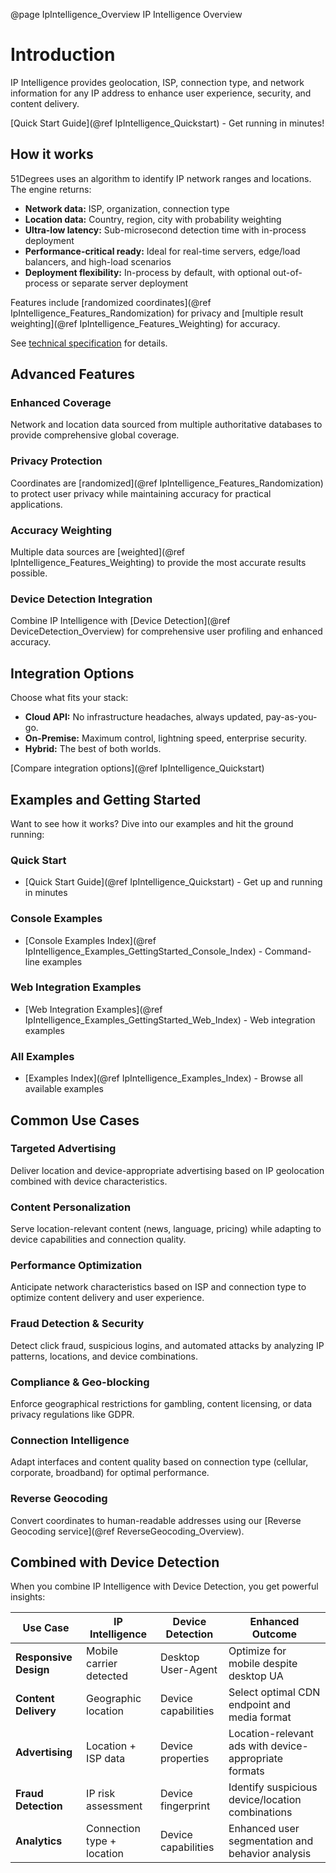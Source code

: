 @page IpIntelligence_Overview IP Intelligence Overview

# Introduction

IP Intelligence provides geolocation, ISP, connection type, and network information for any IP address to enhance user experience, security, and content delivery.

[Quick Start Guide](@ref IpIntelligence_Quickstart) - Get running in minutes!

## How it works

51Degrees uses an algorithm to identify IP network ranges and locations. The engine returns:

- **Network data:** ISP, organization, connection type
- **Location data:** Country, region, city with probability weighting
- **Ultra-low latency:** Sub-microsecond detection time with in-process deployment
- **Performance-critical ready:** Ideal for real-time servers, edge/load balancers, and high-load scenarios
- **Deployment flexibility:** In-process by default, with optional out-of-process or separate server deployment

Features include [randomized coordinates](@ref IpIntelligence_Features_Randomization) for privacy and [multiple result weighting](@ref IpIntelligence_Features_Weighting) for accuracy.

See [technical specification](https://github.com/51Degrees/specifications/blob/main/ip-intelligence-specification/README%2Emd) for details.

## Advanced Features

### Enhanced Coverage

Network and location data sourced from multiple authoritative databases to provide comprehensive global coverage.

### Privacy Protection

Coordinates are [randomized](@ref IpIntelligence_Features_Randomization) to protect user privacy while maintaining accuracy for practical applications.

### Accuracy Weighting

Multiple data sources are [weighted](@ref IpIntelligence_Features_Weighting) to provide the most accurate results possible.

### Device Detection Integration

Combine IP Intelligence with [Device Detection](@ref DeviceDetection_Overview) for comprehensive user profiling and enhanced accuracy.

## Integration Options

Choose what fits your stack:

- **Cloud API:** No infrastructure headaches, always updated, pay-as-you-go.
- **On-Premise:** Maximum control, lightning speed, enterprise security.
- **Hybrid:** The best of both worlds.

[Compare integration options](@ref IpIntelligence_Quickstart)

## Examples and Getting Started

Want to see how it works? Dive into our examples and hit the ground running:

### Quick Start
- [Quick Start Guide](@ref IpIntelligence_Quickstart) - Get up and running in minutes

### Console Examples
- [Console Examples Index](@ref IpIntelligence_Examples_GettingStarted_Console_Index) - Command-line examples

### Web Integration Examples
- [Web Integration Examples](@ref IpIntelligence_Examples_GettingStarted_Web_Index) - Web integration examples

### All Examples
- [Examples Index](@ref IpIntelligence_Examples_Index) - Browse all available examples

## Common Use Cases

### Targeted Advertising

Deliver location and device-appropriate advertising based on IP geolocation combined with device characteristics.

### Content Personalization

Serve location-relevant content (news, language, pricing) while adapting to device capabilities and connection quality.

### Performance Optimization

Anticipate network characteristics based on ISP and connection type to optimize content delivery and user experience.

### Fraud Detection & Security

Detect click fraud, suspicious logins, and automated attacks by analyzing IP patterns, locations, and device combinations.

### Compliance & Geo-blocking

Enforce geographical restrictions for gambling, content licensing, or data privacy regulations like GDPR.

### Connection Intelligence

Adapt interfaces and content quality based on connection type (cellular, corporate, broadband) for optimal performance.

### Reverse Geocoding

Convert coordinates to human-readable addresses using our [Reverse Geocoding service](@ref ReverseGeocoding_Overview).

## Combined with Device Detection

When you combine IP Intelligence with Device Detection, you get powerful insights:

| Use Case | IP Intelligence | Device Detection | Enhanced Outcome |
|----------|----------------|------------------|------------------|
| **Responsive Design** | Mobile carrier detected | Desktop User-Agent | Optimize for mobile despite desktop UA |
| **Content Delivery** | Geographic location | Device capabilities | Select optimal CDN endpoint and media format |
| **Advertising** | Location + ISP data | Device properties | Location-relevant ads with device-appropriate formats |
| **Fraud Detection** | IP risk assessment | Device fingerprint | Identify suspicious device/location combinations |
| **Analytics** | Connection type + location | Device capabilities | Enhanced user segmentation and behavior analysis |